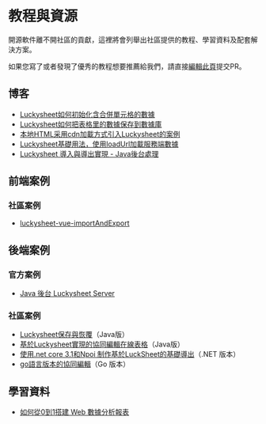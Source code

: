 # 教程與資源

開源軟件離不開社區的貢獻，這裡將會列舉出社區提供的教程、學習資料及配套解決方案。

如果您寫了或者發現了優秀的教程想要推薦給我們，請直接[編輯此頁](https://github.com/mengshukeji/Luckysheet/edit/master/docs/zh/guide/resource.md)提交PR。

## 博客
- [Luckysheet如何初始化含合併單元格的數據](https://www.cnblogs.com/DuShuSir/p/13272397.html)
- [Luckysheet如何把表格里的數據保存到數據庫](https://www.cnblogs.com/DuShuSir/p/13857874.html)
- [本地HTML采用cdn加載方式引入Luckysheet的案例](https://www.cnblogs.com/DuShuSir/p/13859103.html)
- [Luckysheet基礎用法，使用loadUrl加載服務端數據](https://blog.csdn.net/DCDC2020/article/details/108486525)
- [Luckysheet 導入與導出實現 - Java後台處理](https://blog.csdn.net/u014632228/article/details/109738221)

## 前端案例

### 社區案例
- [luckysheet-vue-importAndExport](https://github.com/oy-paddy/luckysheet-vue-importAndExport/tree/master/)

## 後端案例

### 官方案例
- [Java 後台 Luckysheet Server](https://github.com/mengshukeji/LuckysheetServer)

### 社區案例
- [Luckysheet保存與恢覆](https://gitee.com/ichiva/luckysheet-saved-in-recovery)（Java版）
- [基於Luckysheet實現的協同編輯在線表格](https://github.com/DilemmaVi/ecsheet)（Java版）
- [使用.net core 3.1和Npoi 制作基於LuckSheet的基礎導出](https://gitee.com/xiong-kangli/luck-sheet_.-net-core)（.NET 版本）
- [go語言版本的協同編輯](https://github.com/fandypeng/excel2config)（Go 版本）

## 學習資料

- [如何從0到1搭建 Web 數據分析報表](https://github.com/mengshukeji/LuckyResources/blob/master/ppt/%E5%A6%82%E4%BD%95%E4%BB%8E0%E5%88%B01%E6%90%AD%E5%BB%BA%20Web%20%E6%95%B0%E6%8D%AE%E5%88%86%E6%9E%90%E6%8A%A5%E8%A1%A8.pptx)